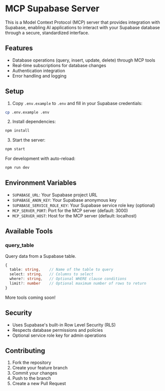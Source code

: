 # MCP Supabase Server

This is a Model Context Protocol (MCP) server that provides integration with Supabase, enabling AI applications to interact with your Supabase database through a secure, standardized interface.

## Features

- Database operations (query, insert, update, delete) through MCP tools
- Real-time subscriptions for database changes
- Authentication integration
- Error handling and logging

## Setup

1. Copy `.env.example` to `.env` and fill in your Supabase credentials:

```bash
cp .env.example .env
```

2. Install dependencies:

```bash
npm install
```

3. Start the server:

```bash
npm start
```

For development with auto-reload:

```bash
npm run dev
```

## Environment Variables

- `SUPABASE_URL`: Your Supabase project URL
- `SUPABASE_ANON_KEY`: Your Supabase anonymous key
- `SUPABASE_SERVICE_ROLE_KEY`: Your Supabase service role key (optional)
- `MCP_SERVER_PORT`: Port for the MCP server (default: 3000)
- `MCP_SERVER_HOST`: Host for the MCP server (default: localhost)

## Available Tools

### query_table

Query data from a Supabase table.

```typescript
{
  table: string,    // Name of the table to query
  select: string,   // Columns to select
  where?: string,   // Optional WHERE clause conditions
  limit?: number    // Optional maximum number of rows to return
}
```

More tools coming soon!

## Security

- Uses Supabase's built-in Row Level Security (RLS)
- Respects database permissions and policies
- Optional service role key for admin operations

## Contributing

1. Fork the repository
2. Create your feature branch
3. Commit your changes
4. Push to the branch
5. Create a new Pull Request
